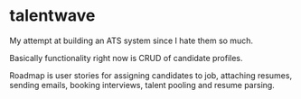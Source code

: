 # talentwave

My attempt at building an ATS system since I hate them so much.

Basically functionality right now is CRUD of candidate profiles.

Roadmap is user stories for assigning candidates to job, attaching resumes, sending emails, booking interviews, talent pooling and resume parsing.
